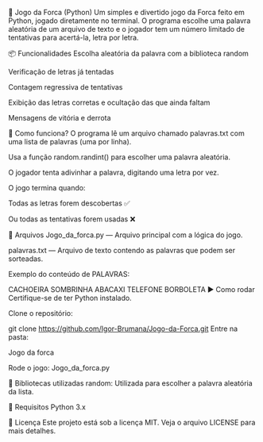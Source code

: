 🎯 Jogo da Forca (Python)
Um simples e divertido jogo da Forca feito em Python, jogado diretamente no terminal. O programa escolhe uma palavra aleatória de um arquivo de texto e o jogador tem um número limitado de tentativas para acertá-la, letra por letra.

📦 Funcionalidades
Escolha aleatória da palavra com a biblioteca random

Verificação de letras já tentadas

Contagem regressiva de tentativas

Exibição das letras corretas e ocultação das que ainda faltam

Mensagens de vitória e derrota

🧠 Como funciona?
O programa lê um arquivo chamado palavras.txt com uma lista de palavras (uma por linha).

Usa a função random.randint() para escolher uma palavra aleatória.

O jogador tenta adivinhar a palavra, digitando uma letra por vez.

O jogo termina quando:

Todas as letras forem descobertas ✅

Ou todas as tentativas forem usadas ❌

📁 Arquivos
Jogo_da_forca.py — Arquivo principal com a lógica do jogo.

palavras.txt — Arquivo de texto contendo as palavras que podem ser sorteadas.

Exemplo do conteúdo de PALAVRAS:

CACHOEIRA
SOMBRINHA
ABACAXI
TELEFONE
BORBOLETA
▶️ Como rodar
Certifique-se de ter Python instalado.

Clone o repositório:

git clone https://github.com/Igor-Brumana/Jogo-da-Forca.git
Entre na pasta:

Jogo da forca

Rode o jogo:
Jogo_da_forca.py

🧩 Bibliotecas utilizadas
random: Utilizada para escolher a palavra aleatória da lista.

📌 Requisitos
Python 3.x

📃 Licença
Este projeto está sob a licença MIT. Veja o arquivo LICENSE para mais detalhes.
